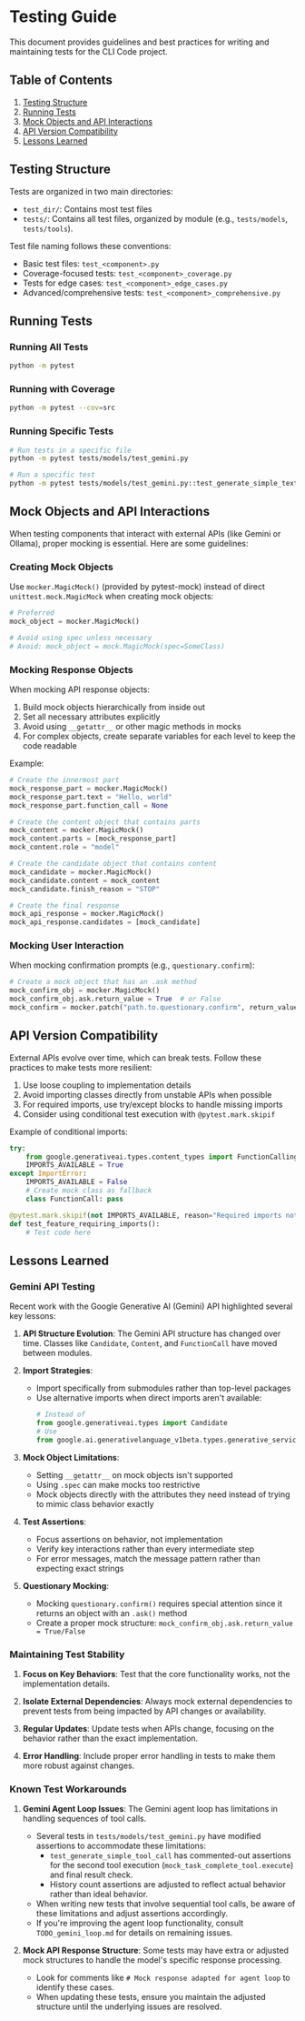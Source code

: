 # Testing Guide

This document provides guidelines and best practices for writing and maintaining tests for the CLI Code project.

## Table of Contents

1. [Testing Structure](#testing-structure)
2. [Running Tests](#running-tests)
3. [Mock Objects and API Interactions](#mock-objects-and-api-interactions)
4. [API Version Compatibility](#api-version-compatibility)
5. [Lessons Learned](#lessons-learned)

## Testing Structure

Tests are organized in two main directories:

- `test_dir/`: Contains most test files
- `tests/`: Contains all test files, organized by module (e.g., `tests/models`, `tests/tools`).

Test file naming follows these conventions:

- Basic test files: `test_<component>.py`
- Coverage-focused tests: `test_<component>_coverage.py`
- Tests for edge cases: `test_<component>_edge_cases.py`
- Advanced/comprehensive tests: `test_<component>_comprehensive.py`

## Running Tests

### Running All Tests

```bash
python -m pytest
```

### Running with Coverage

```bash
python -m pytest --cov=src
```

### Running Specific Tests

```bash
# Run tests in a specific file
python -m pytest tests/models/test_gemini.py

# Run a specific test
python -m pytest tests/models/test_gemini.py::test_generate_simple_text_response
```

## Mock Objects and API Interactions

When testing components that interact with external APIs (like Gemini or Ollama), proper mocking is essential. Here are some guidelines:

### Creating Mock Objects

Use `mocker.MagicMock()` (provided by pytest-mock) instead of direct `unittest.mock.MagicMock` when creating mock objects:

```python
# Preferred
mock_object = mocker.MagicMock()

# Avoid using spec unless necessary
# Avoid: mock_object = mock.MagicMock(spec=SomeClass)
```

### Mocking Response Objects

When mocking API response objects:

1. Build mock objects hierarchically from inside out
2. Set all necessary attributes explicitly
3. Avoid using `__getattr__` or other magic methods in mocks
4. For complex objects, create separate variables for each level to keep the code readable

Example:
```python
# Create the innermost part
mock_response_part = mocker.MagicMock()
mock_response_part.text = "Hello, world"
mock_response_part.function_call = None

# Create the content object that contains parts
mock_content = mocker.MagicMock()
mock_content.parts = [mock_response_part]
mock_content.role = "model"

# Create the candidate object that contains content
mock_candidate = mocker.MagicMock()
mock_candidate.content = mock_content
mock_candidate.finish_reason = "STOP"

# Create the final response
mock_api_response = mocker.MagicMock()
mock_api_response.candidates = [mock_candidate]
```

### Mocking User Interaction

When mocking confirmation prompts (e.g., `questionary.confirm`):

```python
# Create a mock object that has an .ask method
mock_confirm_obj = mocker.MagicMock()
mock_confirm_obj.ask.return_value = True  # or False
mock_confirm = mocker.patch("path.to.questionary.confirm", return_value=mock_confirm_obj)
```

## API Version Compatibility

External APIs evolve over time, which can break tests. Follow these practices to make tests more resilient:

1. Use loose coupling to implementation details 
2. Avoid importing classes directly from unstable APIs when possible
3. For required imports, use try/except blocks to handle missing imports
4. Consider using conditional test execution with `@pytest.mark.skipif`

Example of conditional imports:
```python
try:
    from google.generativeai.types.content_types import FunctionCallingMode as FunctionCall
    IMPORTS_AVAILABLE = True
except ImportError:
    IMPORTS_AVAILABLE = False
    # Create mock class as fallback
    class FunctionCall: pass

@pytest.mark.skipif(not IMPORTS_AVAILABLE, reason="Required imports not available")
def test_feature_requiring_imports():
    # Test code here
```

## Lessons Learned

### Gemini API Testing

Recent work with the Google Generative AI (Gemini) API highlighted several key lessons:

1. **API Structure Evolution**: The Gemini API structure has changed over time. Classes like `Candidate`, `Content`, and `FunctionCall` have moved between modules.

2. **Import Strategies**:
   - Import specifically from submodules rather than top-level packages
   - Use alternative imports when direct imports aren't available: 
     ```python
     # Instead of
     from google.generativeai.types import Candidate
     # Use
     from google.ai.generativelanguage_v1beta.types.generative_service import Candidate
     ```

3. **Mock Object Limitations**:
   - Setting `__getattr__` on mock objects isn't supported
   - Using `.spec` can make mocks too restrictive
   - Mock objects directly with the attributes they need instead of trying to mimic class behavior exactly

4. **Test Assertions**:
   - Focus assertions on behavior, not implementation
   - Verify key interactions rather than every intermediate step
   - For error messages, match the message pattern rather than expecting exact strings

5. **Questionary Mocking**:
   - Mocking `questionary.confirm()` requires special attention since it returns an object with an `.ask()` method
   - Create a proper mock structure: `mock_confirm_obj.ask.return_value = True/False`

### Maintaining Test Stability

1. **Focus on Key Behaviors**: Test that the core functionality works, not the implementation details.

2. **Isolate External Dependencies**: Always mock external dependencies to prevent tests from being impacted by API changes or availability.

3. **Regular Updates**: Update tests when APIs change, focusing on the behavior rather than the exact implementation.

4. **Error Handling**: Include proper error handling in tests to make them more robust against changes. 

### Known Test Workarounds

1. **Gemini Agent Loop Issues**: The Gemini agent loop has limitations in handling sequences of tool calls.
   - Several tests in `tests/models/test_gemini.py` have modified assertions to accommodate these limitations:
     - `test_generate_simple_tool_call` has commented-out assertions for the second tool execution (`mock_task_complete_tool.execute`) and final result check.
     - History count assertions are adjusted to reflect actual behavior rather than ideal behavior.
   - When writing new tests that involve sequential tool calls, be aware of these limitations and adjust assertions accordingly.
   - If you're improving the agent loop functionality, consult `TODO_gemini_loop.md` for details on remaining issues.

2. **Mock API Response Structure**: Some tests may have extra or adjusted mock structures to handle the model's specific response processing.
   - Look for comments like `# Mock response adapted for agent loop` to identify these cases.
   - When updating these tests, ensure you maintain the adjusted structure until the underlying issues are resolved. 